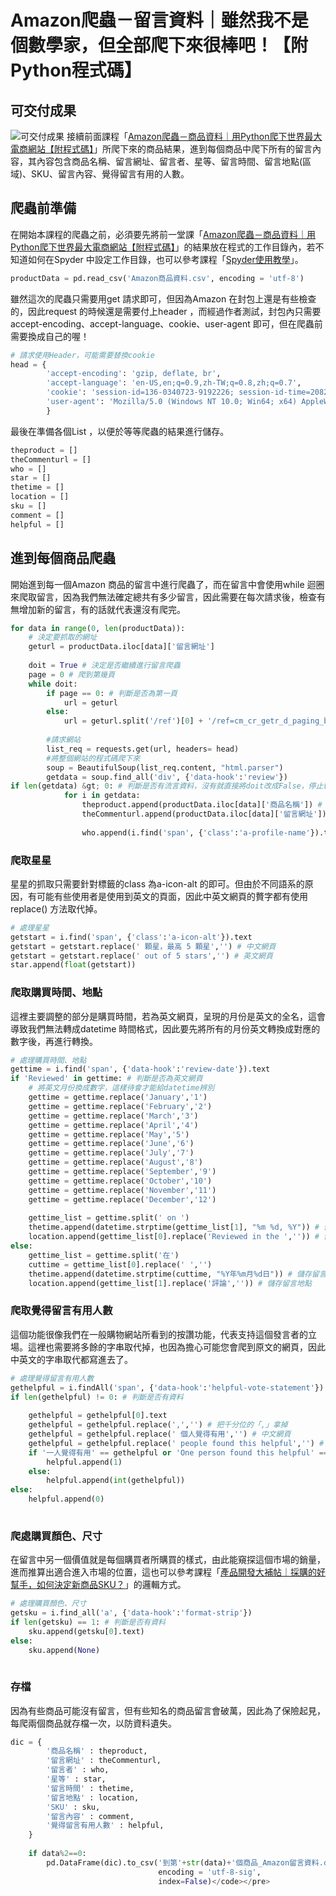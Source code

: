# Amazon爬蟲－留言資料｜雖然我不是個數學家，但全部爬下來很棒吧！【附Python程式碼】
## 可交付成果
![可交付成果](https://cdn-images-1.medium.com/max/1200/1*8jek2_TdrN_4XLF3auGeOA.png)
接續前面課程「[Amazon爬蟲－商品資料｜用Python爬下世界最大電商網站【附程式碼】](/class?c=3&a=113)」所爬下來的商品結果，進到每個商品中爬下所有的留言內容，其內容包含商品名稱、留言網址、留言者、星等、留言時間、留言地點(區域)、SKU、留言內容、覺得留言有用的人數。

## 爬蟲前準備
在開始本課程的爬蟲之前，必須要先將前一堂課「[Amazon爬蟲－商品資料｜用Python爬下世界最大電商網站【附程式碼】](/class?c=3&a=113)」的結果放在程式的工作目錄內，若不知道如何在Spyder 中設定工作目錄，也可以參考課程「[Spyder使用教學](/class?c=1&a=26)」。
```python
productData = pd.read_csv('Amazon商品資料.csv', encoding = 'utf-8')
```
雖然這次的爬蟲只需要用get 請求即可，但因為Amazon 在封包上還是有些檢查的，因此request 的時候還是需要付上header ，而經過作者測試，封包內只需要accept-encoding、accept-language、cookie、user-agent 即可，但在爬蟲前需要換成自己的喔！
```python
# 請求使用Header，可能需要替換cookie
head = {
        'accept-encoding': 'gzip, deflate, br',
        'accept-language': 'en-US,en;q=0.9,zh-TW;q=0.8,zh;q=0.7',
        'cookie': 'session-id=136-0340723-9192226; session-id-time=2082787201l; i18n-prefs=USD; lc-main=zh_TW; ubid-main=134-3980769-3693765; sp-cdn="L5Z9:TW"; csm-hit=tb:TZMAJPK9WYNJ0Y80TMZK+s-TZMAJPK9WYNJ0Y80TMZK|1660289724778&amp;t:1660289724778&amp;adb:adblk_no; session-token=k3RS++Iksjl7C0tJ6mcNq0RKrVUijnLF3sGiIoxeKYwsG3aTueKJ6BGxf1Z6C+j3R4W9UBC/Jlyv24bO/e4JyDPhLhiKZs64nYY0UmUBqtBsgRAkgHnkzJ4KCI2Soocp46TvfNQe7YzoO/vHjHXoCJ0bVCvhkshLYNLWvkQTSxIJaMYOP3a0Q5rSPnicXs3+54f73HotO2JZaPwBsmnxSVPrGpZpqRNI',
        'user-agent': 'Mozilla/5.0 (Windows NT 10.0; Win64; x64) AppleWebKit/537.36 (KHTML, like Gecko) Chrome/104.0.0.0 Safari/537.36'
        }
```
最後在準備各個List ，以便於等等爬蟲的結果進行儲存。
```python
theproduct = []
theCommenturl = []
who = []
star = []
thetime = []
location = []
sku = []
comment = []
helpful = []
```

## 進到每個商品爬蟲
開始進到每一個Amazon 商品的留言中進行爬蟲了，而在留言中會使用while 迴圈來爬取留言，因為我們無法確定總共有多少留言，因此需要在每次請求後，檢查有無增加新的留言，有的話就代表還沒有爬完。
```python
for data in range(0, len(productData)):
    # 決定要抓取的網址
    geturl = productData.iloc[data]['留言網址']
    
    doit = True # 決定是否繼續進行留言爬蟲
    page = 0 # 爬到第幾頁
    while doit:
        if page == 0: # 判斷是否為第一頁
            url = geturl
        else:
            url = geturl.split('/ref')[0] + '/ref=cm_cr_getr_d_paging_btm_next_'+ str(page) +'?ie=UTF8&amp;reviewerType=all_reviews&amp;pageNumber=' + str(page)
        
        #請求網站
        list_req = requests.get(url, headers= head)
        #將整個網站的程式碼爬下來
        soup = BeautifulSoup(list_req.content, "html.parser")
        getdata = soup.find_all('div', {'data-hook':'review'})
if len(getdata) &gt; 0: # 判斷是否有流言資料，沒有就直接將doit改成False，停止執行
            for i in getdata:
                theproduct.append(productData.iloc[data]['商品名稱']) # 儲存商品名稱
                theCommenturl.append(productData.iloc[data]['留言網址']) # 儲存留言網址
                
                who.append(i.find('span', {'class':'a-profile-name'}).text) # 儲存留言者
```
### 爬取星星
星星的抓取只需要針對標籤的class 為a-icon-alt 的即可。但由於不同語系的原因，有可能有些使用者是使用到英文的頁面，因此中英文網頁的贅字都有使用replace() 方法取代掉。
```python
# 處理星星
getstart = i.find('span', {'class':'a-icon-alt'}).text
getstart = getstart.replace(' 顆星，最高 5 顆星','') # 中文網頁
getstart = getstart.replace(' out of 5 stars','') # 英文網頁
star.append(float(getstart))
```

### 爬取購買時間、地點
這裡主要調整的部分是購買時間，若為英文網頁，呈現的月份是英文的全名，這會導致我們無法轉成datetime 時間格式，因此要先將所有的月份英文轉換成對應的數字後，再進行轉換。
```python
# 處理購買時間、地點
gettime = i.find('span', {'data-hook':'review-date'}).text
if 'Reviewed' in gettime: # 判斷是否為英文網頁
    # 將英文月份換成數字，這樣待會才能給datetime辨別
    gettime = gettime.replace('January','1')
    gettime = gettime.replace('February','2')
    gettime = gettime.replace('March','3')
    gettime = gettime.replace('April','4')
    gettime = gettime.replace('May','5')
    gettime = gettime.replace('June','6')
    gettime = gettime.replace('July','7')
    gettime = gettime.replace('August','8')
    gettime = gettime.replace('September','9')
    gettime = gettime.replace('October','10')
    gettime = gettime.replace('November','11')
    gettime = gettime.replace('December','12')
    
    gettime_list = gettime.split(' on ')
    thetime.append(datetime.strptime(gettime_list[1], "%m %d, %Y")) # 儲存留言時間
    location.append(gettime_list[0].replace('Reviewed in the ','')) # 儲存留言地點
else:
    gettime_list = gettime.split('在')
    cuttime = gettime_list[0].replace(' ','')
    thetime.append(datetime.strptime(cuttime, "%Y年%m月%d日")) # 儲存留言時間
    location.append(gettime_list[1].replace('評論','')) # 儲存留言地點
```

### 爬取覺得留言有用人數
這個功能很像我們在一般購物網站所看到的按讚功能，代表支持這個發言者的立場。這裡也需要將多餘的字串取代掉，也因為擔心可能您會爬到原文的網頁，因此中英文的字串取代都寫進去了。
```python
# 處理覺得留言有用人數
gethelpful = i.findAll('span', {'data-hook':'helpful-vote-statement'}) # 儲存覺得留言有用人數
if len(gethelpful) != 0: # 判斷是否有資料
    
    gethelpful = gethelpful[0].text
    gethelpful = gethelpful.replace(',','') # 把千分位的「,」拿掉
    gethelpful = gethelpful.replace(' 個人覺得有用','') # 中文網頁
    gethelpful = gethelpful.replace(' people found this helpful','') # 英文網頁
    if '一人覺得有用' == gethelpful or 'One person found this helpful' == gethelpful: # 判斷是否只有一人
        helpful.append(1)
    else:
        helpful.append(int(gethelpful))
else:
    helpful.append(0)
    
```
### 爬處購買顏色、尺寸
在留言中另一個價值就是每個購買者所購買的樣式，由此能窺探這個市場的銷量，進而推算出適合進入市場的位置，這也可以參考課程「[產品開發大補帖｜採購的好幫手，如何決定新商品SKU？]()」的邏輯方式。
```python
# 處理購買顏色、尺寸
getsku = i.find_all('a', {'data-hook':'format-strip'})
if len(getsku) == 1: # 判斷是否有資料
    sku.append(getsku[0].text)
else:
    sku.append(None)
    
```
### 存檔
因為有些商品可能沒有留言，但有些知名的商品留言會破萬，因此為了保險起見，每爬兩個商品就存檔一次，以防資料遺失。
```python
dic = {
        '商品名稱' : theproduct,
        '留言網址' : theCommenturl,
        '留言者' : who,
        '星等' : star,
        '留言時間' : thetime,
        '留言地點' : location,
        'SKU' : sku,
        '留言內容' : comment,
        '覺得留言有用人數' : helpful,
    }
    
    if data%2==0:
        pd.DataFrame(dic).to_csv('到第'+str(data)+'個商品_Amazon留言資料.csv', 
                                 encoding = 'utf-8-sig', 
                                 index=False)</code></pre>
```
